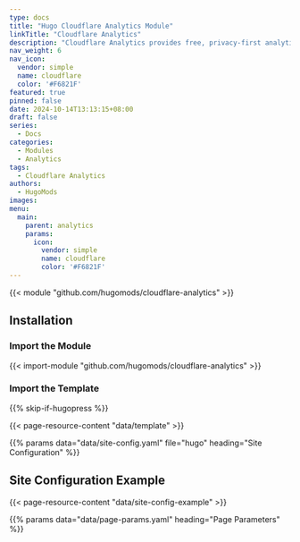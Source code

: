 ```yaml
---
type: docs
title: "Hugo Cloudflare Analytics Module"
linkTitle: "Cloudflare Analytics"
description: "Cloudflare Analytics provides free, privacy-first analytics for your website."
nav_weight: 6
nav_icon:
  vendor: simple
  name: cloudflare
  color: '#F6821F'
featured: true
pinned: false
date: 2024-10-14T13:13:15+08:00
draft: false
series:
  - Docs
categories:
  - Modules
  - Analytics
tags:
  - Cloudflare Analytics
authors:
  - HugoMods
images:
menu:
  main:
    parent: analytics
    params:
      icon:
        vendor: simple
        name: cloudflare
        color: '#F6821F'
---
```


{{< module "github.com/hugomods/cloudflare-analytics" >}}

## Installation

### Import the Module

{{< import-module "github.com/hugomods/cloudflare-analytics" >}}

### Import the Template

{{% skip-if-hugopress %}}

{{< page-resource-content "data/template" >}}

{{% params data="data/site-config.yaml" file="hugo" heading="Site Configuration" %}}

## Site Configuration Example

{{< page-resource-content "data/site-config-example" >}}

{{% params data="data/page-params.yaml" heading="Page Parameters" %}}
